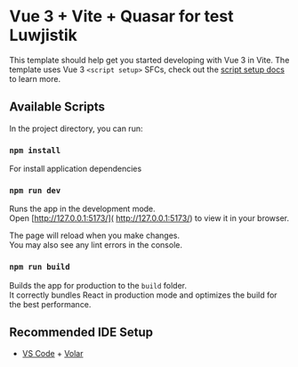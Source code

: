 # Vue 3 + Vite + Quasar for test Luwjistik

This template should help get you started developing with Vue 3 in Vite. The template uses Vue 3 `<script setup>` SFCs, check out the [script setup docs](https://v3.vuejs.org/api/sfc-script-setup.html#sfc-script-setup) to learn more.

## Available Scripts

In the project directory, you can run:

### `npm install`

For install application dependencies

### `npm run dev`

Runs the app in the development mode.\
Open [http://127.0.0.1:5173/]( http://127.0.0.1:5173/) to view it in your browser.

The page will reload when you make changes.\
You may also see any lint errors in the console.

### `npm run build`
Builds the app for production to the `build` folder.\
It correctly bundles React in production mode and optimizes the build for the best performance.


## Recommended IDE Setup

- [VS Code](https://code.visualstudio.com/) + [Volar](https://marketplace.visualstudio.com/items?itemName=Vue.volar)
